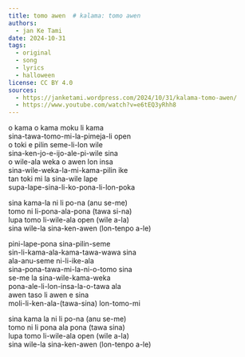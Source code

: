 ```yaml
---
title: tomo awen  # kalama: tomo awen
authors:
  - jan Ke Tami
date: 2024-10-31
tags:
  - original
  - song
  - lyrics
  - halloween
license: CC BY 4.0
sources:
  - https://janketami.wordpress.com/2024/10/31/kalama-tomo-awen/
  - https://www.youtube.com/watch?v=e6tEQ3yRhh8
---
```


o kama o kama moku li kama  \
sina-tawa-tomo-mi-la-pimeja-li open  \
o toki e pilin seme-li-lon wile  \
sina-ken-jo-e-ijo-ale-pi-wile sina  \
o wile-ala weka o awen lon insa  \
sina-wile-weka-la-mi-kama-pilin ike  \
tan toki mi la sina-wile lape  \
supa-lape-sina-li-ko-pona-li-lon-poka

sina kama-la ni li po-na (anu se-me)  \
tomo ni li-pona-ala-pona (tawa si-na)  \
lupa tomo li-wile-ala open (wile a-la)  \
sina wile-la sina-ken-awen (lon-tenpo a-le)

pini-lape-pona sina-pilin-seme  \
sin-li-kama-ala-kama-tawa-wawa sina  \
ala-anu-seme ni-li-ike-ala  \
sina-pona-tawa-mi-la-ni-o-tomo sina  \
se-me la sina-wile-kama-weka  \
pona-ale-li-lon-insa-la-o-tawa ala  \
awen taso li awen e sina  \
moli-li-ken-ala-(tawa-sina) lon-tomo-mi

sina kama la ni li po-na (anu se-me)  \
tomo ni li pona ala pona (tawa sina)  \
lupa tomo li-wile-ala open (wile a-la)  \
sina wile-la sina-ken-awen (lon-tenpo a-le)
